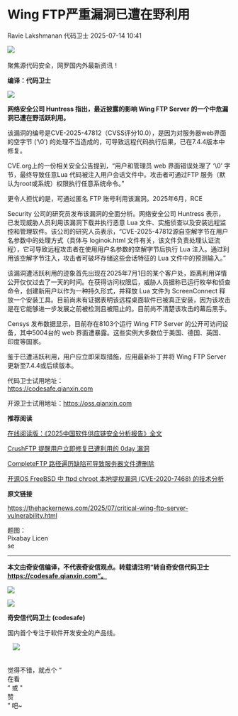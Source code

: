 #  Wing FTP严重漏洞已遭在野利用  
Ravie Lakshmanan  代码卫士   2025-07-14 10:41  
  
![](https://mmbiz.qpic.cn/mmbiz_gif/Az5ZsrEic9ot90z9etZLlU7OTaPOdibteeibJMMmbwc29aJlDOmUicibIRoLdcuEQjtHQ2qjVtZBt0M5eVbYoQzlHiaw/640?wx_fmt=gif "")  
    
聚焦源代码安全，网罗国内外最新资讯！  
  
**编译：代码卫士**  
  
![](https://mmbiz.qpic.cn/mmbiz_gif/oBANLWYScMRbVcfGOx8mR4bewm9ZU6yNRPPvC15rCmYgZiaz6f5hBIpxjgpG2Tjrbiazv8CWxXKmhJs79rdicL2KQ/640?wx_fmt=gif&from=appmsg "")  
  
**网络安全公司 Huntress 指出，最近披露的影响 Wing FTP Server 的一个中危漏洞已遭在野活跃利用。**  
  
  
该漏洞的编号是CVE-2025-47812（CVSS评分10.0），是因为对服务器web界面的空字节 (‘\0’) 的处理不当造成的，可导致远程代码执行后果，已在7.4.4版本中修复。  
  
CVE.org上的一份相关安全公告提到，“用户和管理员 web 界面错误处理了 ‘\0’ 字节，最终导致任意Lua 代码被注入用户会话文件中。攻击者可通过FTP 服务（默认为root或系统）权限执行任意系统命令。”  
  
更令人担忧的是，可通过匿名 FTP 账号利用该漏洞。2025年6月，RCE   
  
Security 公司的研究员发布该漏洞的全面分析。网络安全公司 Huntress 表示，已发现威胁人员利用该漏洞下载并执行恶意 Lua 文件、实施侦查以及安装远程监控和管理软件。该公司的研究人员表示，“CVE-2025-47812源自空解字节在用户名参数中的处理方式（具体与 loginok.html 文件有关，该文件负责处理认证流程），它可导致远程攻击者在使用用户名参数的空解字节后执行 Lua 注入。通过利用该空解字节注入，攻击者可破坏存储这些会话特征的 Lua 文件中的预测输入。”  
  
该漏洞遭活跃利用的迹象首先出现在2025年7月1日的某个客户处，距离利用详情公开仅仅过去了一天的时间。在获得访问权限后，威胁人员据称已运行枚举和侦查命令，创建新用户以作为一种持久形式，并释放 Lua 文件为 ScreenConnect 释放一个安装工具。目前尚未有证据表明该远程桌面软件已被真正安装，因为该攻击是在它能够进一步发展之前被检测且被阻止的。目前尚不清楚该攻击的幕后黑手。  
  
Censys 发布数据显示，目前存在8103个运行 Wing FTP Server 的公开可访问设备，其中5004台的 web 界面遭暴露。这些实例大多数位于美国、德国、英国、印度等国家。  
  
鉴于已遭活跃利用，用户应立即采取措施，应用最新补丁并将 Wing FTP Server 更新至7.4.4或后续版本。  
  
  
代码卫士试用地址：  
https://codesafe.qianxin.com  
  
开源卫士试用地址：https://oss.qianxin.com  
  
  
  
  
  
  
  
  
  
  
  
  
  
**推荐阅读**  
  
[在线阅读版：《2025中国软件供应链安全分析报告》全文](https://mp.weixin.qq.com/s?__biz=MzI2NTg4OTc5Nw==&mid=2247523516&idx=1&sn=0b6fc53ba92e7b5135395b67fff6a822&scene=21#wechat_redirect)  
  
  
[CrushFTP 提醒用户立即修复已遭利用的 0day 漏洞](https://mp.weixin.qq.com/s?__biz=MzI2NTg4OTc5Nw==&mid=2247519338&idx=1&sn=ec0b92257a640cd98dd5d59c00746548&scene=21#wechat_redirect)  
  
  
[CompleteFTP 路径遍历缺陷可导致服务器文件遭删除](https://mp.weixin.qq.com/s?__biz=MzI2NTg4OTc5Nw==&mid=2247513283&idx=2&sn=1191567d5c667a5413e00d453ef8b5da&scene=21#wechat_redirect)  
  
  
[开源OS FreeBSD 中 ftpd chroot 本地提权漏洞 (CVE-2020-7468) 的技术分析](https://mp.weixin.qq.com/s?__biz=MzI2NTg4OTc5Nw==&mid=2247499356&idx=1&sn=f95ec3f9ca222c3ccef3d1162af259b8&scene=21#wechat_redirect)  
  
  
  
  
  
**原文链接**  
  
https://thehackernews.com/2025/07/critical-wing-ftp-server-vulnerability.html  
  
  
题图：  
Pixabay Licen  
se  
  
****  
**本文由奇安信编译，不代表奇安信观点。转载请注明“转自奇安信代码卫士 https://codesafe.qianxin.com”。**  
  
  
  
  
![](https://mmbiz.qpic.cn/mmbiz_jpg/oBANLWYScMSf7nNLWrJL6dkJp7RB8Kl4zxU9ibnQjuvo4VoZ5ic9Q91K3WshWzqEybcroVEOQpgYfx1uYgwJhlFQ/640?wx_fmt=jpeg "")  
  
![](https://mmbiz.qpic.cn/mmbiz_jpg/oBANLWYScMSN5sfviaCuvYQccJZlrr64sRlvcbdWjDic9mPQ8mBBFDCKP6VibiaNE1kDVuoIOiaIVRoTjSsSftGC8gw/640?wx_fmt=jpeg "")  
  
**奇安信代码卫士 (codesafe)**  
  
国内首个专注于软件开发安全的产品线。  
  
   ![](https://mmbiz.qpic.cn/mmbiz_gif/oBANLWYScMQ5iciaeKS21icDIWSVd0M9zEhicFK0rbCJOrgpc09iaH6nvqvsIdckDfxH2K4tu9CvPJgSf7XhGHJwVyQ/640?wx_fmt=gif "")  
  
   
觉得不错，就点个 “  
在看  
” 或 "  
赞  
” 吧~  
  
